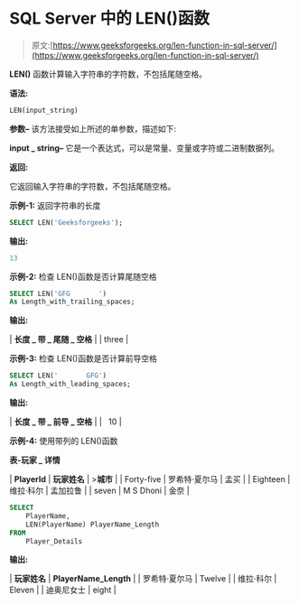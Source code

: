 # SQL Server 中的 LEN()函数

> 原文:[https://www.geeksforgeeks.org/len-function-in-sql-server/](https://www.geeksforgeeks.org/len-function-in-sql-server/)

**LEN()** 函数计算输入字符串的字符数，不包括尾随空格。

**语法:**

```sql
LEN(input_string)
```

**参数–**
该方法接受如上所述的单参数，描述如下:

**input _ string–**
它是一个表达式，可以是常量、变量或字符或二进制数据列。

**返回:**

它返回输入字符串的字符数，不包括尾随空格。

**示例-1:** 返回字符串的长度

```sql
SELECT LEN('Geeksforgeeks');
```

**输出:**

```sql
13
```

**示例-2:** 检查 LEN()函数是否计算尾随空格

```sql
SELECT LEN('GFG       ') 
As Length_with_trailing_spaces;
```

**输出:**

| **长度 _ 带 _ 尾随 _ 空格** |
| three |

**示例-3:** 检查 LEN()函数是否计算前导空格

```sql
SELECT LEN('       GFG') 
As Length_with_leading_spaces;
```

**输出:**

| **长度 _ 带 _ 前导 _ 空格** |
|   10 |

**示例-4:** 使用带列的 LEN()函数

**表-玩家 _ 详情**

| **PlayerId** | **玩家姓名** | >**城市** |
| Forty-five | 罗希特·夏尔马 | 孟买 |
| Eighteen | 维拉·科尔 | 孟加拉鲁 |
| seven | M S Dhoni | 金奈 |

```sql
SELECT
    PlayerName,
    LEN(PlayerName) PlayerName_Length
FROM
    Player_Details
```

**输出:**

| **玩家姓名** | **PlayerName_Length** |
| 罗希特·夏尔马 | Twelve |
| 维拉·科尔 | Eleven |
| 迪奥尼女士 | eight |